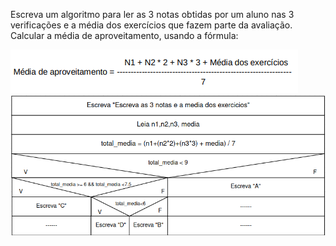 Escreva um algoritmo para ler as 3 notas obtidas por um aluno nas 3
verificações e a média dos exercícios que fazem parte da avaliação. Calcular a
média de aproveitamento, usando a fórmula:

![](https://github.com/Yxav/proglogic/blob/apnp/exercicios-4/35/35q.png)
![](https://github.com/Yxav/proglogic/blob/apnp/exercicios-4/35/35.png)
